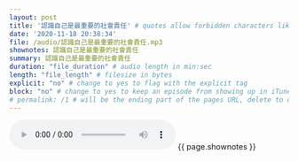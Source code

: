 ```yaml
---
layout: post
title: '認識自己是最重要的社會責任' # quotes allow forbidden characters like the colon
date: '2020-11-18 20:38:34'
file: /audio/認識自己是最重要的社會責任.mp3
shownotes: 認識自己是最重要的社會責任
summary: 認識自己是最重要的社會責任
duration: "file_duration" # audio length in min:sec
length: "file_length" # filesize in bytes
explicit: "no" # change to yes to flag with the explicit tag
block: "no" # change to yes to keep an episode from showing up in iTunes
# permalink: /1 # will be the ending part of the pages URL, delete to default to the title
---
```


<audio controls>
<source src="{{site.url}}{{site.baseurl}}{{ page.file }}" type="audio/x-mp3">
Your browser does not support the audio element.
</audio>
{{ page.shownotes }}
